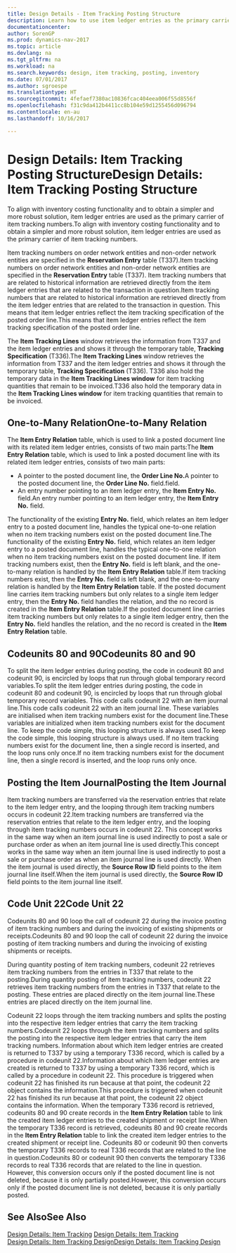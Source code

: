 ```yaml
---
title: Design Details - Item Tracking Posting Structure
description: Learn how to use item ledger entries as the primary carrier of item tracking numbers.
documentationcenter: 
author: SorenGP
ms.prod: dynamics-nav-2017
ms.topic: article
ms.devlang: na
ms.tgt_pltfrm: na
ms.workload: na
ms.search.keywords: design, item tracking, posting, inventory
ms.date: 07/01/2017
ms.author: sgroespe
ms.translationtype: HT
ms.sourcegitcommit: 4fefaef7380ac10836fcac404eea006f55d8556f
ms.openlocfilehash: f31c9da412b4411cc8b104e59d1255456d096794
ms.contentlocale: en-au
ms.lasthandoff: 10/16/2017

---
```

# <a name="design-details-item-tracking-posting-structure"></a><span data-ttu-id="ddbd2-103">Design Details: Item Tracking Posting Structure</span><span class="sxs-lookup"><span data-stu-id="ddbd2-103">Design Details: Item Tracking Posting Structure</span></span>
<span data-ttu-id="ddbd2-104">To align with inventory costing functionality and to obtain a simpler and more robust solution, item ledger entries are used as the primary carrier of item tracking numbers.</span><span class="sxs-lookup"><span data-stu-id="ddbd2-104">To align with inventory costing functionality and to obtain a simpler and more robust solution, item ledger entries are used as the primary carrier of item tracking numbers.</span></span>  
  
<span data-ttu-id="ddbd2-105">Item tracking numbers on order network entities and non-order network entities are specified in the **Reservation Entry** table (T337).</span><span class="sxs-lookup"><span data-stu-id="ddbd2-105">Item tracking numbers on order network entities and non-order network entities are specified in the **Reservation Entry** table (T337).</span></span> <span data-ttu-id="ddbd2-106">Item tracking numbers that are related to historical information are retrieved directly from the item ledger entries that are related to the transaction in question.</span><span class="sxs-lookup"><span data-stu-id="ddbd2-106">Item tracking numbers that are related to historical information are retrieved directly from the item ledger entries that are related to the transaction in question.</span></span> <span data-ttu-id="ddbd2-107">This means that item ledger entries reflect the item tracking specification of the posted order line.</span><span class="sxs-lookup"><span data-stu-id="ddbd2-107">This means that item ledger entries reflect the item tracking specification of the posted order line.</span></span>  
  
<span data-ttu-id="ddbd2-108">The **Item Tracking Lines** window retrieves the information from T337 and the item ledger entries and shows it through the temporary table, **Tracking Specification** (T336).</span><span class="sxs-lookup"><span data-stu-id="ddbd2-108">The **Item Tracking Lines** window retrieves the information from T337 and the item ledger entries and shows it through the temporary table, **Tracking Specification** (T336).</span></span> <span data-ttu-id="ddbd2-109">T336 also hold the temporary data in the **Item Tracking Lines window** for item tracking quantities that remain to be invoiced.</span><span class="sxs-lookup"><span data-stu-id="ddbd2-109">T336 also hold the temporary data in the **Item Tracking Lines window** for item tracking quantities that remain to be invoiced.</span></span>  
  
## <a name="one-to-many-relation"></a><span data-ttu-id="ddbd2-110">One-to-Many Relation</span><span class="sxs-lookup"><span data-stu-id="ddbd2-110">One-to-Many Relation</span></span>  
<span data-ttu-id="ddbd2-111">The **Item Entry Relation** table, which is used to link a posted document line with its related item ledger entries, consists of two main parts:</span><span class="sxs-lookup"><span data-stu-id="ddbd2-111">The **Item Entry Relation** table, which is used to link a posted document line with its related item ledger entries, consists of two main parts:</span></span>  
  
* <span data-ttu-id="ddbd2-112">A pointer to the posted document line, the **Order Line No.**</span><span class="sxs-lookup"><span data-stu-id="ddbd2-112">A pointer to the posted document line, the **Order Line No.**</span></span> <span data-ttu-id="ddbd2-113">field.</span><span class="sxs-lookup"><span data-stu-id="ddbd2-113">field.</span></span>  
* <span data-ttu-id="ddbd2-114">An entry number pointing to an item ledger entry, the **Item Entry No.** field.</span><span class="sxs-lookup"><span data-stu-id="ddbd2-114">An entry number pointing to an item ledger entry, the **Item Entry No.** field.</span></span>  
  
<span data-ttu-id="ddbd2-115">The functionality of the existing **Entry No.** field, which relates an item ledger entry to a posted document line, handles the typical one-to-one relation when no item tracking numbers exist on the posted document line.</span><span class="sxs-lookup"><span data-stu-id="ddbd2-115">The functionality of the existing **Entry No.** field, which relates an item ledger entry to a posted document line, handles the typical one-to-one relation when no item tracking numbers exist on the posted document line.</span></span> <span data-ttu-id="ddbd2-116">If item tracking numbers exist, then the **Entry No.** field is left blank, and the one-to-many relation is handled by the **Item Entry Relation** table.</span><span class="sxs-lookup"><span data-stu-id="ddbd2-116">If item tracking numbers exist, then the **Entry No.** field is left blank, and the one-to-many relation is handled by the **Item Entry Relation** table.</span></span> <span data-ttu-id="ddbd2-117">If the posted document line carries item tracking numbers but only relates to a single item ledger entry, then the **Entry No.** field handles the relation, and the no record is created in the **Item Entry Relation** table.</span><span class="sxs-lookup"><span data-stu-id="ddbd2-117">If the posted document line carries item tracking numbers but only relates to a single item ledger entry, then the **Entry No.** field handles the relation, and the no record is created in the **Item Entry Relation** table.</span></span>  
  
## <a name="codeunits-80-and-90"></a><span data-ttu-id="ddbd2-118">Codeunits 80 and 90</span><span class="sxs-lookup"><span data-stu-id="ddbd2-118">Codeunits 80 and 90</span></span>  
<span data-ttu-id="ddbd2-119">To split the item ledger entries during posting, the code in codeunit 80 and codeunit 90, is encircled by loops that run through global temporary record variables.</span><span class="sxs-lookup"><span data-stu-id="ddbd2-119">To split the item ledger entries during posting, the code in codeunit 80 and codeunit 90, is encircled by loops that run through global temporary record variables.</span></span> <span data-ttu-id="ddbd2-120">This code calls codeunit 22 with an item journal line.</span><span class="sxs-lookup"><span data-stu-id="ddbd2-120">This code calls codeunit 22 with an item journal line.</span></span> <span data-ttu-id="ddbd2-121">These variables are initialised when item tracking numbers exist for the document line.</span><span class="sxs-lookup"><span data-stu-id="ddbd2-121">These variables are initialized when item tracking numbers exist for the document line.</span></span> <span data-ttu-id="ddbd2-122">To keep the code simple, this looping structure is always used.</span><span class="sxs-lookup"><span data-stu-id="ddbd2-122">To keep the code simple, this looping structure is always used.</span></span> <span data-ttu-id="ddbd2-123">If no item tracking numbers exist for the document line, then a single record is inserted, and the loop runs only once.</span><span class="sxs-lookup"><span data-stu-id="ddbd2-123">If no item tracking numbers exist for the document line, then a single record is inserted, and the loop runs only once.</span></span>  
  
## <a name="posting-the-item-journal"></a><span data-ttu-id="ddbd2-124">Posting the Item Journal</span><span class="sxs-lookup"><span data-stu-id="ddbd2-124">Posting the Item Journal</span></span>  
<span data-ttu-id="ddbd2-125">Item tracking numbers are transferred via the reservation entries that relate to the item ledger entry, and the looping through item tracking numbers occurs in codeunit 22.</span><span class="sxs-lookup"><span data-stu-id="ddbd2-125">Item tracking numbers are transferred via the reservation entries that relate to the item ledger entry, and the looping through item tracking numbers occurs in codeunit 22.</span></span> <span data-ttu-id="ddbd2-126">This concept works in the same way when an item journal line is used indirectly to post a sale or purchase order as when an item journal line is used directly.</span><span class="sxs-lookup"><span data-stu-id="ddbd2-126">This concept works in the same way when an item journal line is used indirectly to post a sale or purchase order as when an item journal line is used directly.</span></span> <span data-ttu-id="ddbd2-127">When the item journal is used directly, the **Source Row ID** field points to the item journal line itself.</span><span class="sxs-lookup"><span data-stu-id="ddbd2-127">When the item journal is used directly, the **Source Row ID** field points to the item journal line itself.</span></span>  
  
## <a name="code-unit-22"></a><span data-ttu-id="ddbd2-128">Code Unit 22</span><span class="sxs-lookup"><span data-stu-id="ddbd2-128">Code Unit 22</span></span>  
<span data-ttu-id="ddbd2-129">Codeunits 80 and 90 loop the call of codeunit 22 during the invoice posting of item tracking numbers and during the invoicing of existing shipments or receipts.</span><span class="sxs-lookup"><span data-stu-id="ddbd2-129">Codeunits 80 and 90 loop the call of codeunit 22 during the invoice posting of item tracking numbers and during the invoicing of existing shipments or receipts.</span></span>  
  
<span data-ttu-id="ddbd2-130">During quantity posting of item tracking numbers, codeunit 22 retrieves item tracking numbers from the entries in T337 that relate to the posting.</span><span class="sxs-lookup"><span data-stu-id="ddbd2-130">During quantity posting of item tracking numbers, codeunit 22 retrieves item tracking numbers from the entries in T337 that relate to the posting.</span></span> <span data-ttu-id="ddbd2-131">These entries are placed directly on the item journal line.</span><span class="sxs-lookup"><span data-stu-id="ddbd2-131">These entries are placed directly on the item journal line.</span></span>  
  
<span data-ttu-id="ddbd2-132">Codeunit 22 loops through the item tracking numbers and splits the posting into the respective item ledger entries that carry the item tracking numbers.</span><span class="sxs-lookup"><span data-stu-id="ddbd2-132">Codeunit 22 loops through the item tracking numbers and splits the posting into the respective item ledger entries that carry the item tracking numbers.</span></span> <span data-ttu-id="ddbd2-133">Information about which item ledger entries are created is returned to T337 by using a temporary T336 record, which is called by a procedure in codeunit 22.</span><span class="sxs-lookup"><span data-stu-id="ddbd2-133">Information about which item ledger entries are created is returned to T337 by using a temporary T336 record, which is called by a procedure in codeunit 22.</span></span> <span data-ttu-id="ddbd2-134">This procedure is triggered when codeunit 22 has finished its run because at that point, the codeunit 22 object contains the information.</span><span class="sxs-lookup"><span data-stu-id="ddbd2-134">This procedure is triggered when codeunit 22 has finished its run because at that point, the codeunit 22 object contains the information.</span></span> <span data-ttu-id="ddbd2-135">When the temporary T336 record is retrieved, codeunits 80 and 90 create records in the **Item Entry Relation** table to link the created item ledger entries to the created shipment or receipt line.</span><span class="sxs-lookup"><span data-stu-id="ddbd2-135">When the temporary T336 record is retrieved, codeunits 80 and 90 create records in the **Item Entry Relation** table to link the created item ledger entries to the created shipment or receipt line.</span></span> <span data-ttu-id="ddbd2-136">Codeunits 80 or codeunit 90 then converts the temporary T336 records to real T336 records that are related to the line in question.</span><span class="sxs-lookup"><span data-stu-id="ddbd2-136">Codeunits 80 or codeunit 90 then converts the temporary T336 records to real T336 records that are related to the line in question.</span></span> <span data-ttu-id="ddbd2-137">However, this conversion occurs only if the posted document line is not deleted, because it is only partially posted.</span><span class="sxs-lookup"><span data-stu-id="ddbd2-137">However, this conversion occurs only if the posted document line is not deleted, because it is only partially posted.</span></span>  
  
## <a name="see-also"></a><span data-ttu-id="ddbd2-138">See Also</span><span class="sxs-lookup"><span data-stu-id="ddbd2-138">See Also</span></span>  
<span data-ttu-id="ddbd2-139">[Design Details: Item Tracking](design-details-item-tracking.md) </span><span class="sxs-lookup"><span data-stu-id="ddbd2-139">[Design Details: Item Tracking](design-details-item-tracking.md) </span></span>  
[<span data-ttu-id="ddbd2-140">Design Details: Item Tracking Design</span><span class="sxs-lookup"><span data-stu-id="ddbd2-140">Design Details: Item Tracking Design</span></span>](design-details-item-tracking-design.md)
